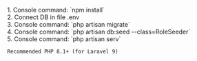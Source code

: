 <p>
1. Console command: `npm install`<br>
2.     Connect DB in file .env<br>
3.     Console command: `php artisan migrate`<br>
4.     Console command: `php artisan db:seed --class=RoleSeeder`<br>
5.     Console command: `php artisan serv`

    Recommended PHP 8.1+ (for Laravel 9)
</p>
